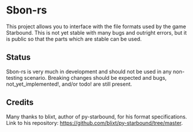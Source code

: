 # Sbon-rs

This project allows you to interface with the file formats used by the game Starbound. This is not yet stable with many bugs and outright errors, but it is public so that the parts which are stable can be used.

## Status

Sbon-rs is very much in development and should not be used in any non-testing scenario. Breaking changes should be expected and bugs, not_yet_implemented!, and/or todo! are still present.

## Credits
Many thanks to blixt, author of py-starbound, for his format specifications. Link to his repository: https://github.com/blixt/py-starbound/tree/master.
